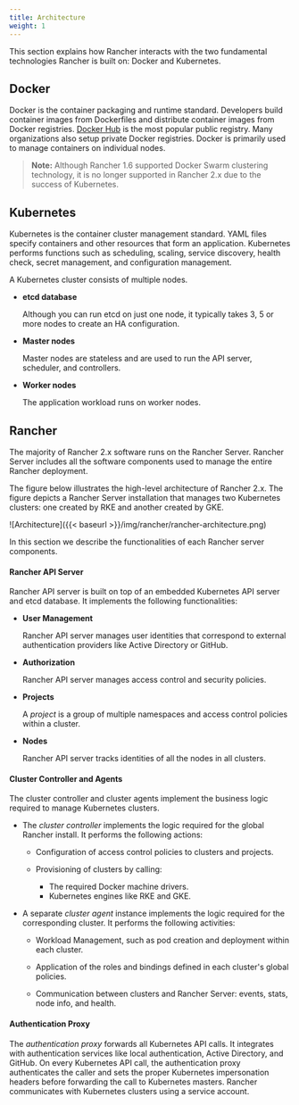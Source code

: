 ```yaml
---
title: Architecture
weight: 1
---
```


This section explains how Rancher interacts with the two fundamental technologies Rancher is built on: Docker and Kubernetes.

## Docker

Docker is the container packaging and runtime standard. Developers build container images from Dockerfiles and distribute container images from Docker registries. [Docker Hub](https://hub.docker.com) is the most popular public registry. Many organizations also setup private Docker registries. Docker is primarily used to manage containers on individual nodes.

>**Note:** Although Rancher 1.6 supported Docker Swarm clustering technology, it is no longer supported in Rancher 2.x due to the success of Kubernetes.

## Kubernetes

Kubernetes is the container cluster management standard. YAML files specify containers and other resources that form an application. Kubernetes performs functions such as scheduling, scaling, service discovery, health check, secret management, and configuration management.

A Kubernetes cluster consists of multiple nodes.

-   **etcd database**

 	Although you can run etcd on just one node, it typically takes 3, 5 or more nodes to create an HA configuration.

-   **Master nodes**

 	Master nodes are stateless and are used to run the API server, scheduler, and controllers.

-   **Worker nodes**

 	The application workload runs on worker nodes.

## Rancher

The majority of Rancher 2.x software runs on the Rancher Server.  Rancher Server includes all the software components used to manage the entire Rancher deployment.

The figure below illustrates the high-level architecture of Rancher 2.x. The figure depicts a Rancher Server installation that manages two Kubernetes clusters: one created by RKE and another created by GKE.

![Architecture]({{< baseurl >}}/img/rancher/rancher-architecture.png)

In this section we describe the functionalities of each Rancher server components.

#### Rancher API Server

Rancher API server is built on top of an embedded Kubernetes API server and etcd database. It implements the following functionalities:

-  **User Management**

	Rancher API server manages user identities that correspond to external authentication providers like Active Directory or GitHub.

-	**Authorization**

 	Rancher API server manages access control and security policies.

-	**Projects**

 	A _project_ is a group of multiple namespaces and access control policies within a cluster.

-  **Nodes**

	Rancher API server tracks identities of all the nodes in all clusters.

#### Cluster Controller and Agents

The cluster controller and cluster agents implement the business logic required to manage Kubernetes clusters.

- The _cluster controller_ implements the logic required for the global Rancher install. It performs the following actions:

	-  Configuration of access control policies to clusters and projects.

	-  Provisioning of clusters by calling:

		- The required Docker machine drivers.
		- Kubernetes engines like RKE and GKE.


- A separate _cluster agent_ instance implements the logic required for the corresponding cluster. It performs the following activities:

	-  Workload Management, such as pod creation and deployment within each cluster.

	-  Application of the roles and bindings defined in each cluster's global policies.

	-  Communication between clusters and Rancher Server: events, stats, node info, and health.

#### Authentication Proxy

The _authentication proxy_ forwards all Kubernetes API calls. It integrates with authentication services like local authentication, Active Directory, and GitHub. On every Kubernetes API call, the authentication proxy authenticates the caller and sets the proper Kubernetes impersonation headers before forwarding the call to Kubernetes masters. Rancher communicates with Kubernetes clusters using a service account.
